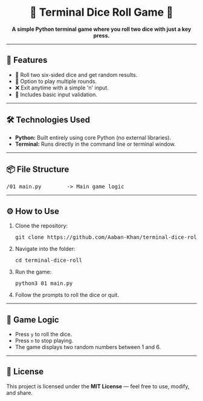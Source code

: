 <h1 align="center">🎲 Terminal Dice Roll Game 🎲</h1>

<p align="center">
  <strong>A simple Python terminal game where you roll two dice with just a key press.</strong>
</p>

---

<h2>🚀 Features</h2>
<ul>
  <li>🎯 Roll two six-sided dice and get random results.</li>
  <li>🔁 Option to play multiple rounds.</li>
  <li>❌ Exit anytime with a simple 'n' input.</li>
  <li>🧠 Includes basic input validation.</li>
</ul>

---

<h2>🛠️ Technologies Used</h2>
<ul>
  <li><strong>Python:</strong> Built entirely using core Python (no external libraries).</li>
  <li><strong>Terminal:</strong> Runs directly in the command line or terminal window.</li>
</ul>

---

<h2>📦 File Structure</h2>
<pre>
/01_main.py        -> Main game logic
</pre>

---

<h2>⚙️ How to Use</h2>
<ol>
  <li>Clone the repository:</li>
  <pre>git clone https://github.com/Aaban-Khan/terminal-dice-roll.git</pre>

  <li>Navigate into the folder:</li>
  <pre>cd terminal-dice-roll</pre>

  <li>Run the game:</li>
  <pre>python3 01_main.py</pre>

  <li>Follow the prompts to roll the dice or quit.</li>
</ol>

---

<h2>🎯 Game Logic</h2>
<ul>
  <li>Press <code>y</code> to roll the dice.</li>
  <li>Press <code>n</code> to stop playing.</li>
  <li>The game displays two random numbers between 1 and 6.</li>
</ul>

---

<h2>📜 License</h2>
<p>This project is licensed under the <strong>MIT License</strong> — feel free to use, modify, and share.</p>
